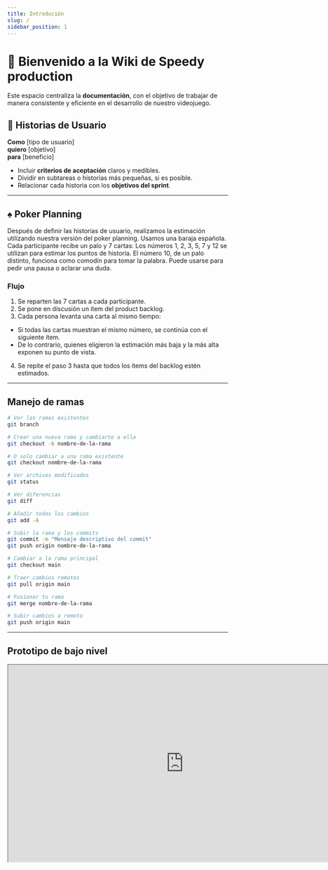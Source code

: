 ```yaml
---
title: Introdución
slug: /
sidebar_position: 1
---
```


# 👋 Bienvenido a la Wiki de Speedy production

Este espacio centraliza la **documentación**, con el objetivo de trabajar de manera consistente y eficiente en el desarrollo de nuestro videojuego.  

## 📝 Historias de Usuario

  **Como** [tipo de usuario]  
  **quiero** [objetivo]  
  **para** [beneficio]

- Incluir **criterios de aceptación** claros y medibles.  
- Dividir en subtareas o historias más pequeñas, si es posible.  
- Relacionar cada historia con los **objetivos del sprint**.

---

## ♠️ Poker Planning

Después de definir las historias de usuario, realizamos la estimación utilizando nuestra versión del poker planning.
Usamos una baraja española. Cada participante recibe un palo y 7 cartas:
Los números 1, 2, 3, 5, 7 y 12 se utilizan para estimar los puntos de historia.
El número 10, de un palo distinto, funciona como comodín para tomar la palabra. Puede usarse para pedir una pausa o aclarar una duda.

### Flujo

1. Se reparten las 7 cartas a cada participante.
2. Se pone en discusión un ítem del product backlog.
3. Cada persona levanta una carta al mismo tiempo:
  - Si todas las cartas muestran el mismo número, se continúa con el siguiente ítem.
  - De lo contrario, quienes eligieron la estimación más baja y la más alta exponen su punto de vista.
4. Se repite el paso 3 hasta que todos los ítems del backlog estén estimados.

---

## Manejo de ramas

```bash
# Ver las ramas existentes
git branch

# Crear una nueva rama y cambiarte a ella
git checkout -b nombre-de-la-rama

# O solo cambiar a una rama existente
git checkout nombre-de-la-rama

# Ver archivos modificados
git status

# Ver diferencias
git diff

# Añadir todos los cambios
git add -A

# Subir la rama y los commits
git commit -m "Mensaje descriptivo del commit"
git push origin nombre-de-la-rama

# Cambiar a la rama principal
git checkout main

# Traer cambios remotos
git pull origin main

# Fusionar tu rama
git merge nombre-de-la-rama

# Subir cambios a remoto
git push origin main
```

---

## Prototipo de bajo nivel

<iframe
  style={{ border: "1px solid rgba(0, 0, 0, 0.1)" }}
  width="800"
  height="450"
  src="https://www.figma.com/embed?embed_host=share&url=https://www.figma.com/design/f5PanUd8Z5TmEHBvGGVSn3/Speedy-productions?node-id=0-1&m=dev&t=aYFMm0Eq7u3c8sGq-1"
  allowFullScreen
/>

